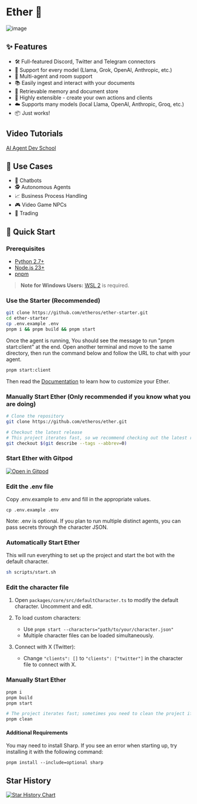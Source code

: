 
# Ether 🤖
![image](https://github.com/user-attachments/assets/a01e9c54-b2d3-4075-be17-980872e046b4)

## ✨ Features

- 🛠️ Full-featured Discord, Twitter and Telegram connectors
- 🔗 Support for every model (Llama, Grok, OpenAI, Anthropic, etc.)
- 👥 Multi-agent and room support
- 📚 Easily ingest and interact with your documents
- 💾 Retrievable memory and document store
- 🚀 Highly extensible - create your own actions and clients
- ☁️ Supports many models (local Llama, OpenAI, Anthropic, Groq, etc.)
- 📦 Just works!

## Video Tutorials

[AI Agent Dev School](https://www.youtube.com/watch?v=ArptLpQiKfI&list=PLx5pnFXdPTRzWla0RaOxALTSTnVq53fKL)

## 🎯 Use Cases

- 🤖 Chatbots
- 🕵️ Autonomous Agents
- 📈 Business Process Handling
- 🎮 Video Game NPCs
- 🧠 Trading

## 🚀 Quick Start

### Prerequisites

- [Python 2.7+](https://www.python.org/downloads/)
- [Node.js 23+](https://docs.npmjs.com/downloading-and-installing-node-js-and-npm)
- [pnpm](https://pnpm.io/installation)

> **Note for Windows Users:** [WSL 2](https://learn.microsoft.com/en-us/windows/wsl/install-manual) is required.

### Use the Starter (Recommended)

```bash
git clone https://github.com/etheros/ether-starter.git
cd ether-starter
cp .env.example .env
pnpm i && pnpm build && pnpm start
```
Once the agent is running, You should see the message to run "pnpm start:client" at the end.
Open another terminal and move to the same directory, then run the command below and follow the URL to chat with your agent. 
```bash
pnpm start:client
```

Then read the [Documentation](https://etheros.github.io/ether/) to learn how to customize your Ether.

### Manually Start Ether (Only recommended if you know what you are doing)

```bash
# Clone the repository
git clone https://github.com/etheros/ether.git

# Checkout the latest release
# This project iterates fast, so we recommend checking out the latest release
git checkout $(git describe --tags --abbrev=0)
```

### Start Ether with Gitpod

[![Open in Gitpod](https://gitpod.io/button/open-in-gitpod.svg)](https://gitpod.io/#https://github.com/etheros/ether/tree/main)

### Edit the .env file

Copy .env.example to .env and fill in the appropriate values.

```
cp .env.example .env
```

Note: .env is optional. If you plan to run multiple distinct agents, you can pass secrets through the character JSON.

### Automatically Start Ether

This will run everything to set up the project and start the bot with the default character.

```bash
sh scripts/start.sh
```

### Edit the character file

1. Open `packages/core/src/defaultCharacter.ts` to modify the default character. Uncomment and edit.

2. To load custom characters:
    - Use `pnpm start --characters="path/to/your/character.json"`
    - Multiple character files can be loaded simultaneously.
3. Connect with X (Twitter):
    - Change `"clients": []` to `"clients": ["twitter"]` in the character file to connect with X.

### Manually Start Ether

```bash
pnpm i
pnpm build
pnpm start

# The project iterates fast; sometimes you need to clean the project if you are returning to the project
pnpm clean
```

#### Additional Requirements

You may need to install Sharp. If you see an error when starting up, try installing it with the following command:

```
pnpm install --include=optional sharp
```


## Star History

[![Star History Chart](https://api.star-history.com/svg?repos=etheros/ether&type=Date)](https://star-history.com/#etheros/ether&Date)

